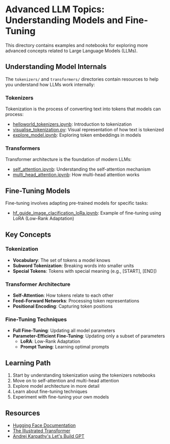 # Advanced LLM Topics: Understanding Models and Fine-Tuning

This directory contains examples and notebooks for exploring more advanced concepts related to Large Language Models (LLMs).

## Understanding Model Internals

The `tokenizers/` and `transformers/` directories contain resources to help you understand how LLMs work internally:

### Tokenizers
Tokenization is the process of converting text into tokens that models can process:

- [helloworld_tokenizers.ipynb](../tokenizers/helloworld_tokenizers.ipynb): Introduction to tokenization
- [visualise_tokenization.py](../tokenizers/visualise_tokenization.py): Visual representation of how text is tokenized
- [explore_model.ipynb](../tokenizers/explore_model.ipynb): Exploring token embeddings in models

### Transformers
Transformer architecture is the foundation of modern LLMs:

- [self_attention.ipynb](../tokenizers/self_attention.ipynb): Understanding the self-attention mechanism
- [multi_head_attention.ipynb](../tokenizers/multi_head_attention.ipynb): How multi-head attention works

## Fine-Tuning Models

Fine-tuning involves adapting pre-trained models for specific tasks:

- [hf_guide_image_clacification_loRa.ipynb](../fine-tuning/hf_guide_image_clacification_loRa.ipynb): Example of fine-tuning using LoRA (Low-Rank Adaptation)

## Key Concepts

### Tokenization
- **Vocabulary**: The set of tokens a model knows
- **Subword Tokenization**: Breaking words into smaller units
- **Special Tokens**: Tokens with special meaning (e.g., [START], [END])

### Transformer Architecture
- **Self-Attention**: How tokens relate to each other
- **Feed-Forward Networks**: Processing token representations
- **Positional Encoding**: Capturing token positions

### Fine-Tuning Techniques
- **Full Fine-Tuning**: Updating all model parameters
- **Parameter-Efficient Fine-Tuning**: Updating only a subset of parameters
  - **LoRA**: Low-Rank Adaptation
  - **Prompt Tuning**: Learning optimal prompts

## Learning Path

1. Start by understanding tokenization using the tokenizers notebooks
2. Move on to self-attention and multi-head attention
3. Explore model architecture in more detail
4. Learn about fine-tuning techniques
5. Experiment with fine-tuning your own models

## Resources

- [Hugging Face Documentation](https://huggingface.co/docs)
- [The Illustrated Transformer](http://jalammar.github.io/illustrated-transformer/)
- [Andrej Karpathy's Let's Build GPT](https://www.youtube.com/watch?v=kCc8FmEb1nY)